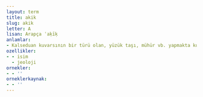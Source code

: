 ```yaml
---
layout: term
title: akik
slug: akik
letter: A
lisan: Arapça ʿaḳīḳ
anlamlar:
- Kalseduan kuvarsının bir türü olan, yüzük taşı, mühür vb. yapmakta kullanılan, türlü renklerde, yarı saydam, parlak ve değerli bir taş
ozellikler:
- - isim
  - jeoloji
ornekler:
- - ''
orneklerkaynak:
- - ''
---
```


